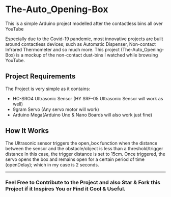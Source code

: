 # The-Auto_Opening-Box
 This is a simple Arduino project modelled after the contactless bins all over YouTube
 
 Especially due to the Covid-19 pandemic, most innovative projects are built around contactless devices;
 such as Automatic Dispenser, Non-contact Infrared Thermometer and so much more.
 This project (The-Auto_Opening-Box) is a mockup of the non-contact dust-bins I watched while browsing YouTube.
 
 ## Project Requirements
 The Project is very simple as it contains:
 + HC-SRO4 Ultrasonic Sensor (HY SRF-05 Ultrasonic Sensor will work as well)
 + 9gram Servo (Any servo motor will work)
 + Arduino Mega(Arduino Uno & Nano Boards will also work just fine)
 
 ## How It Works
 The Ultrasonic sensor triggers the open_box function when the distance between the sensor and the obstacle/object is less than a threshold/trigger distance
 In this case, the trigger distance is set to 15cm.
 Once triggered, the servo opens the box and remains open for a certain period of time (openDelay); which in my case is 2 seconds.
 
 ***
 
 ### Feel Free to Contribute to the Project and also Star & Fork this Project if it Inspires You or Find it Cool & Useful.
